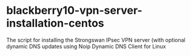 blackberry10-vpn-server-installation-centos
===========================================

The script for installing the Strongswan IPsec VPN server (with optional dynamic DNS updates using Noip Dynamic DNS Client for Linux
